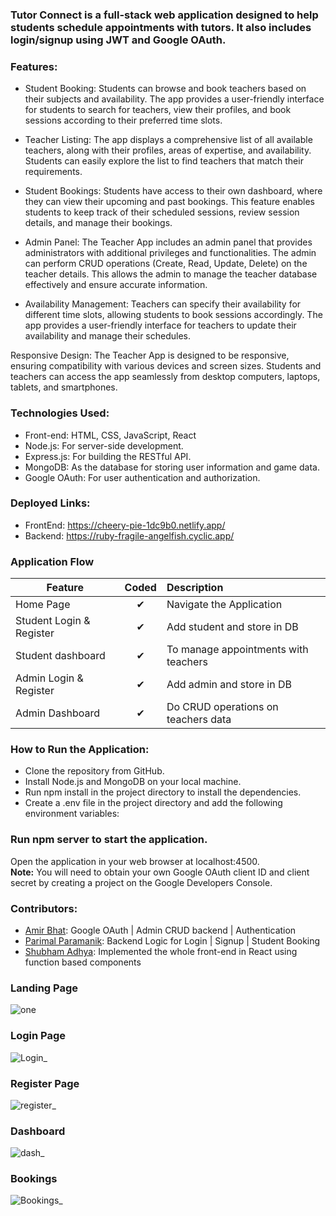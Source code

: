 <h3>Tutor Connect is a full-stack web application designed to help students schedule appointments with tutors. It also includes login/signup using JWT and Google OAuth.<h3> 

<h3>Features:</h3>

- Student Booking: Students can browse and book teachers based on their subjects and availability. The app provides a user-friendly interface for students to search for teachers, view their profiles, and book sessions according to their preferred time slots.

- Teacher Listing: The app displays a comprehensive list of all available teachers, along with their profiles, areas of expertise, and availability. Students can easily explore the list to find teachers that match their requirements.

- Student Bookings: Students have access to their own dashboard, where they can view their upcoming and past bookings. This feature enables students to keep track of their scheduled sessions, review session details, and manage their bookings.

- Admin Panel: The Teacher App includes an admin panel that provides administrators with additional privileges and functionalities. The admin can perform CRUD operations (Create, Read, Update, Delete) on the teacher details. This allows the admin to manage the teacher database effectively and ensure accurate information.

- Availability Management: Teachers can specify their availability for different time slots, allowing students to book sessions accordingly. The app provides a user-friendly interface for teachers to update their availability and manage their schedules.

Responsive Design: The Teacher App is designed to be responsive, ensuring compatibility with various devices and screen sizes. Students and teachers can access the app seamlessly from desktop computers, laptops, tablets, and smartphones.

<h3>Technologies Used:</h3>

- Front-end: HTML, CSS, JavaScript, React
- Node.js: For server-side development.
- Express.js: For building the RESTful API.
- MongoDB: As the database for storing user information and game data.
- Google OAuth: For user authentication and authorization.

<h3>Deployed Links:</h3>
  
  - FrontEnd: https://cheery-pie-1dc9b0.netlify.app/
  - Backend: https://ruby-fragile-angelfish.cyclic.app/
  
 <h3>Application Flow</h3>

| Feature  |  Coded       | Description  |
|----------|:-------------:|:-------------|
| Home Page | &#10004; | Navigate the Application |
|Student Login & Register | &#10004; | Add student and store in DB |
|Student dashboard  | &#10004; | To manage appointments with teachers |
| Admin Login & Register | &#10004; | Add admin and store in DB |
|Admin Dashboard | &#10004;|Do CRUD operations on teachers data |  

<h3>How to Run the Application:</h3>

- Clone the repository from GitHub.
- Install Node.js and MongoDB on your local machine.
- Run npm install in the project directory to install the dependencies.
- Create a .env file in the project directory and add the following environment variables:

<h3>Run npm server to start the application.</h3>

Open the application in your web browser at localhost:4500. <br>
<strong>Note:</strong> You will need to obtain your own Google OAuth client ID and client secret by creating a project on the Google Developers Console.

<h3>Contributors:</h3>
  
  - <a href="http://github.com/aamirfarookh">Amir Bhat</a>: Google OAuth | Admin CRUD backend | Authentication
  - <a href="http://github.com/parimal-paramanik">Parimal Paramanik</a>: Backend Logic for Login | Signup | Student Booking
  - <a href="http://github.com/shubham-Adhya">Shubham Adhya</a>: Implemented the whole front-end in React using function based components
  
 
<h3>Landing Page</h3>
  
![one](https://github.com/shubham-Adhya/Tutor-Connect/assets/119453418/39b8daa6-b49f-4ceb-b67c-c2ceb065a6f9)
  
<h3>Login Page</h3>
  
![Login_](https://github.com/shubham-Adhya/Tutor-Connect/assets/119453418/1f3856b7-20e4-426b-b23a-6796d32596f1)

<h3>Register Page</h3>
  
![register_](https://github.com/shubham-Adhya/Tutor-Connect/assets/119453418/a161fc3a-d039-490d-afaf-0246c48161a7)

<!-- <h3>Forgot Password</h3>
  
![index.html](https://github.com/aamirfarookh/ossified-nerve-3185/blob/main/Frontend/assets/forget.png)  -->
  
<!-- <h3>Reset Password</h3>
  
![index.html](https://github.com/aamirfarookh/ossified-nerve-3185/blob/main/Frontend/assets/reset.png) -->
  
<h3>Dashboard</h3>
  
![dash_](https://github.com/shubham-Adhya/Tutor-Connect/assets/119453418/f8c58435-1412-4256-88b9-8b54267ca908)

<h3>Bookings</h3>

![Bookings_](https://github.com/shubham-Adhya/Tutor-Connect/assets/119453418/24d853d5-0faf-4d81-a2a3-1cb758ef4308)

<!-- <h3>Room</h3>
  
![index.html](https://github.com/aamirfarookh/ossified-nerve-3185/blob/main/Frontend/assets/room.png)   -->
  
<!-- <h3>Leader Board</h3>
  
![index.html](https://github.com/aamirfarookh/ossified-nerve-3185/blob/main/Frontend/assets/leader.png)   -->
  

  
<!-- <h3>License:</h3>
This project is licensed under the MIT License. See the LICENSE file for details. -->
